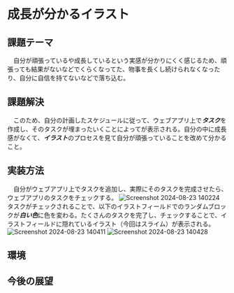  # 成長が分かるイラスト
 ## 課題テーマ
　自分が頑張っているや成長しているという実感が分かりにくく感じるため、頑張っても結果がないなどでくらくなってた、物事を長くし続けられなくなったり、自分に自信を持てないなどで落ち込む。
 ## 課題解決
　このため、自分の計画したスケジュールに従って、ウェブアプリ上で***タスク***を作成し、そのタスクが埋まったいくことによってが表示される。自分の中に成長感がなくて、***イラスト***のプロセスを見て自分が頑張っていることを改めて分かること。
## 実装方法
　自分がウェブアプリ上でタスクを追加し、実際にそのタスクを完成させたら、ウェブアプリのタスクをチェックする。
 ![Screenshot 2024-08-23 140224](https://github.com/user-attachments/assets/1e798644-5ba9-4538-99f5-6b64ea47a79a)
 タスクがチェックされることで、以下のイラストフィールドでのランダムブロックが***白い色***に色を変わる。たくさんのタスクを完了し、チェックすることで、イラストフィールドに隠れているイラスト（今回はスライム）が表示される。
![Screenshot 2024-08-23 140411](https://github.com/user-attachments/assets/5491d173-dd72-46f7-ab56-b76240ec0a62)
![Screenshot 2024-08-23 140428](https://github.com/user-attachments/assets/1f9b28f9-5571-48fc-b338-14ddfbfb2c24)
## 環境
## 今後の展望
